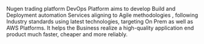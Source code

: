 Nugen trading platform
DevOps Platform aims to develop Build and Deployment automation Services aligning to Agile methodologies , following Industry standards using latest technologies, targeting On Prem as well as AWS Platforms. It helps the Business realize a high-quality application end product much faster, cheaper and more reliably. 
